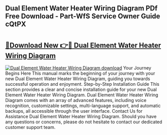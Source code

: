 ## Dual Element Water Heater Wiring Diagram PDf Free Download - Part-WfS Service Owner Guide cQtPX

# <h2><a href="http://dfsmhq.blite.top/?on=Dual+Element+Water+Heater+Wiring+Diagram">🔗Download New 👉🔴 Dual Element Water Heater Wiring Diagram</a></h2>

[![Dual Element Water Heater Wiring Diagram download](https://i.imgur.com/lujVjoI.png)](http://dfsmhq.blite.top/?on=Dual+Element+Water+Heater+Wiring+Diagram)
Your Journey Begins Here This manual marks the beginning of your journey with your new Dual Element Water Heater Wiring Diagram, guiding you towards successful operation and enjoyment. Step-by-Step Installation Guide This section provides a clear and concise installation guide for your new Dual Element Water Heater Wiring Diagram. Dual Element Water Heater Wiring Diagram comes with an array of advanced features, including voice recognition, customizable settings, multi-language support, and automatic backups, all accessible through the user interface. Contact Us for Assistance Dual Element Water Heater Wiring Diagram. Should you have any questions or concerns, please do not hesitate to contact our dedicated customer support team.
